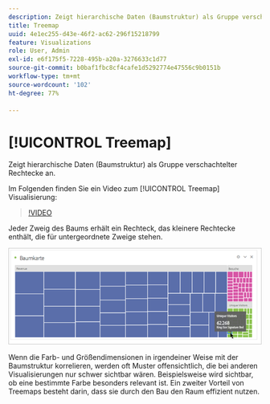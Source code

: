 ```yaml
---
description: Zeigt hierarchische Daten (Baumstruktur) als Gruppe verschachtelter Rechtecke an.
title: Treemap
uuid: 4e1ec255-d43e-46f2-ac62-296f15218799
feature: Visualizations
role: User, Admin
exl-id: e6f175f5-7228-495b-a20a-3276633c1d77
source-git-commit: b0baf1fbc8cf4cafe1d5292774e47556c9b0151b
workflow-type: tm+mt
source-wordcount: '102'
ht-degree: 77%

---
```


# [!UICONTROL Treemap]

Zeigt hierarchische Daten (Baumstruktur) als Gruppe verschachtelter Rechtecke an.

Im Folgenden finden Sie ein Video zum [!UICONTROL Treemap] Visualisierung:

>[!VIDEO](https://video.tv.adobe.com/v/334458/?quality=12)

Jeder Zweig des Baums erhält ein Rechteck, das kleinere Rechtecke enthält, die für untergeordnete Zweige stehen.

![](assets/treemap.png)

Wenn die Farb- und Größendimensionen in irgendeiner Weise mit der Baumstruktur korrelieren, werden oft Muster offensichtlich, die bei anderen Visualisierungen nur schwer sichtbar wären. Beispielsweise wird sichtbar, ob eine bestimmte Farbe besonders relevant ist. Ein zweiter Vorteil von Treemaps besteht darin, dass sie durch den Bau den Raum effizient nutzen.
